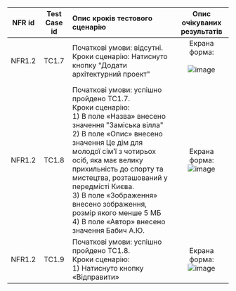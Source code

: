 |NFR id|Test Case id|Опис кроків тестового сценарію|Опис очікуваних результатів|
|:-:|:-:|:-|:-:|
|NFR1.2|TC1.7|Початкові умови: відсутні. <br> Кроки сценарію: Натиснуто кнопку "Додати архітектурний проект" |Екрана форма: <br><br> ![image](https://user-images.githubusercontent.com/79446061/198078262-82d047ab-98c0-4a11-a058-03c9fb06b701.png) <br> <br>
|NFR1.2|TC1.8|Початкові умови: успішно пройдено TC1.7. <br> Кроки сценарію: <br> 1) В поле «Назва» внесено значення "Заміська вілла" <br> 2) В поле «Опис» внесено значення Це дім для молодої сім’ї з чотирьох осіб, яка має велику прихильність до спорту та мистецтва, розташований у передмісті Києва. <br> 3) В поле «Зображення» внесено зображення, розмір якого менше 5 МБ <br> 4) В поле «Автор» внесено значення Бабич А.Ю.|Екрана форма: <br> ![image](https://user-images.githubusercontent.com/79446061/198078484-e9391fb9-c7d0-4ee3-a77e-7f0ad610b302.png)
|NFR1.2|TC1.9|Початкові умови: успішно пройдено TC1.8. <br> Кроки сценарію: <br> 1) Натиснуто кнопку «Відправити»|Екрана форма: <br> ![image](https://user-images.githubusercontent.com/79446061/198077895-856789db-1d69-4634-9913-0dd95490868b.png)
